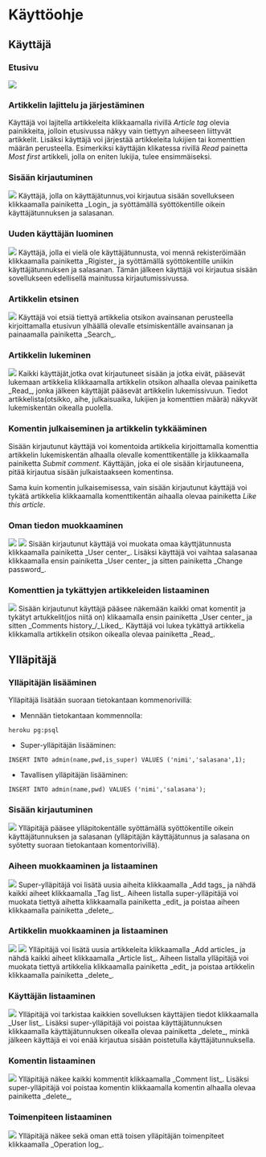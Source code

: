 # Käyttöohje

## Käyttäjä

### Etusivu
<img src="https://github.com/yumoL/learningProgramming/blob/master/dokumentaatio/pictures/k%C3%A4ytt%C3%A4j%C3%A4/k%C3%A4ytt%C3%A4j%C3%A4nEtisivu.png">


### Artikkelin lajittelu ja järjestäminen
Käyttäjä voi lajitella artikkeleita klikkaamalla rivillä _Article tag_ olevia painikkeita, jolloin etusivussa näkyy vain tiettyyn aiheeseen liittyvät artikkelit. Lisäksi käyttäjä voi järjestää artikkeleita lukijien tai komenttien määrän perusteella. Esimerkiksi käyttäjän klikatessa rivillä _Read_ painetta _Most first_ artikkeli, jolla on eniten lukijia, tulee ensimmäiseksi. 


### Sisään kirjautuminen
<img src="https://github.com/yumoL/learningProgramming/blob/master/dokumentaatio/pictures/k%C3%A4ytt%C3%A4j%C3%A4/sis%C3%A4%C3%A4nkirjautuminen.png">
Käyttäjä, jolla on käyttäjätunnus,voi kirjautua sisään sovellukseen klikkaamalla painiketta _Login_ ja syöttämällä syöttökentille oikein käyttäjätunnuksen ja salasanan.


### Uuden käyttäjän luominen
<img src="https://github.com/yumoL/learningProgramming/blob/master/dokumentaatio/pictures/k%C3%A4ytt%C3%A4j%C3%A4/rekisteri.png">
Käyttäjä, jolla ei vielä ole käyttäjätunnusta, voi mennä rekisteröimään klikkaamalla painiketta _Rigister_ ja syöttämällä syöttökentille uniikin käyttäjätunnuksen ja salasanan. Tämän jälkeen käyttäjä voi kirjautua sisään sovellukseen edellisellä mainitussa kirjautumissivussa.


### Artikkelin etsinen 
<img src="https://github.com/yumoL/learningProgramming/blob/master/dokumentaatio/pictures/k%C3%A4ytt%C3%A4j%C3%A4/search.png">
Käyttäjä voi etsiä tiettyä artikkelia otsikon avainsanan perusteella kirjoittamalla etusivun ylhäällä olevalle etsimiskentälle avainsanan ja painaamalla painiketta _Search_.


### Artikkelin lukeminen
<img src="https://github.com/yumoL/learningProgramming/blob/master/dokumentaatio/pictures/k%C3%A4ytt%C3%A4j%C3%A4/lukemissivu.png">
Kaikki käyttäjät,jotka ovat kirjautuneet sisään ja jotka eivät, pääsevät lukemaan artikkelia klikkaamalla artikkelin otsikon alhaalla olevaa painiketta _Read_, jonka jälkeen käyttäjät pääsevät artikkelin lukemissivuun. Tiedot artikkelista(otsikko, aihe, julkaisuaika, lukijien ja komenttien määrä) näkyvät lukemiskentän oikealla puolella.


### Komentin julkaiseminen ja artikkelin tykkääminen
Sisään kirjautunut käyttäjä voi komentoida artikkelia kirjoittamalla komenttia artikkelin lukemiskentän alhaalla olevalle komenttikentälle ja klikkaamalla painiketta _Submit comment_. Käyttäjän, joka ei ole sisään kirjautuneena, pitää kirjautua sisään julkaistaakseen komentinsa. 

Sama kuin komentin julkaisemisessa, vain sisään kirjautunut käyttäjä voi tykätä artikkelia klikkaamalla komenttikentän aihaalla olevaa painiketta _Like this article_. 


### Oman tiedon muokkaaminen
<img src="https://github.com/yumoL/learningProgramming/blob/master/dokumentaatio/pictures/k%C3%A4ytt%C3%A4j%C3%A4/k%C3%A4ytt%C3%A4j%C3%A4tunnuksen%20muokaaminen.png">
<img src="https://github.com/yumoL/learningProgramming/blob/master/dokumentaatio/pictures/k%C3%A4ytt%C3%A4j%C3%A4/salasanan%20vaihtaminen.png">
Sisään kirjautunut käyttäjä voi muokata omaa käyttjätunnusta klikkaamalla painiketta _User center_. Lisäksi käyttäjä voi vaihtaa salasanaa klikkaamalla ensin painiketta _User center_ ja sitten painiketta _Change password_.


### Komenttien ja tykättyjen artikkeleiden listaaminen
<img src="https://github.com/yumoL/learningProgramming/blob/master/dokumentaatio/pictures/k%C3%A4ytt%C3%A4j%C3%A4/komentin%20listaaminen.png">
<imr src="https://github.com/yumoL/learningProgramming/blob/master/dokumentaatio/pictures/k%C3%A4ytt%C3%A4j%C3%A4/tyk%C3%A4tyt%20artikkelit.png">
Sisään kirjautunut käyttäjä pääsee näkemään kaikki omat komentit ja tykätyt artukkelit(jos niitä on) klikaamalla ensin painiketta _User center_ ja sitten _Comments history_/_Liked_. Käyttäjä voi lukea tykättyä artikkelia klikkamalla artikkelin otsikon oikealla olevaa painiketta _Read_.


## Ylläpitäjä
### Ylläpitäjän lisääminen
Ylläpitäjä lisätään suoraan tietokantaan kommenorivillä:
- Mennään tietokantaan kommennolla:
```
heroku pg:psql
```
- Super-ylläpitäjän lisääminen:
```
INSERT INTO admin(name,pwd,is_super) VALUES ('nimi','salasana',1);
```
- Tavallisen ylläpitäjän lisääminen:
```
INSERT INTO admin(name,pwd) VALUES ('nimi','salasana');
```

### Sisään kirjautuminen
<img src="https://github.com/yumoL/learningProgramming/blob/master/dokumentaatio/pictures/admin/login.png">
Ylläpitäjä pääsee ylläpitokentälle syöttämällä syöttökentille oikein käyttäjätunnuksen ja salasanan (ylläpitäjän käyttäjätunnus ja salasana on syötetty suoraan tietokantaan komentorivillä).


### Aiheen muokkaaminen ja listaaminen
<img src="https://github.com/yumoL/learningProgramming/blob/master/dokumentaatio/pictures/admin/addtags.png">
<imr src="https://github.com/yumoL/learningProgramming/blob/master/dokumentaatio/pictures/admin/taglist.png">
Super-ylläpitäjä voi lisätä uusia aiheita klikkaamalla _Add tags_ ja nähdä kaikki aiheet klikkaamalla _Tag list_.
Aiheen listalla super-ylläpitäjä voi muokata tiettyä aihetta klikkaamalla painiketta _edit_ ja poistaa aiheen klikkaamalla painiketta _delete_. 


### Artikkelin muokkaaminen ja listaaminen
<img src="https://github.com/yumoL/learningProgramming/blob/master/dokumentaatio/pictures/admin/addart.png">
<img src="https://github.com/yumoL/learningProgramming/blob/master/dokumentaatio/pictures/admin/artlist.png">
Ylläpitäjä voi lisätä uusia artikkeleita klikkaamalla _Add articles_ ja nähdä kaikki aiheet klikkaamalla _Article list_.
Aiheen listalla ylläpitäjä voi muokata  tiettyä artikkelia klikkaamalla painiketta _edit_ ja poistaa artikkelin klikkaamalla painiketta _delete_. 


### Käyttäjän listaaminen
<img src="https://github.com/yumoL/learningProgramming/blob/master/dokumentaatio/pictures/admin/userList.png">
Ylläpitäjä voi tarkistaa kaikkien sovelluksen käyttäjien tiedot klikkaamalla _User list_. Lisäksi super-ylläpitäjä voi poistaa käyttäjätunnuksen klikkaamalla käyttäjätunnuksen oikealla olevaa painiketta _delete_, minkä jälkeen käyttäjä ei voi enää kirjautua sisään poistetulla käyttäjätunnuksella.


### Komentin listaaminen
<img src="https://github.com/yumoL/learningProgramming/blob/master/dokumentaatio/pictures/admin/commentList.png">
Ylläpitäjä näkee kaikki kommentit klikkaamalla _Comment list_. Lisäksi super-ylläpitäjä voi poistaa komentin klikkaamalla komentin alhaalla olevaa painiketta _delete_,


### Toimenpiteen listaaminen
<img src="https://github.com/yumoL/learningProgramming/blob/master/dokumentaatio/pictures/admin/oplogList.png">
Ylläpitäjä näkee sekä oman että toisen ylläpitäjän toimenpiteet klikkaamalla _Operation log_.

